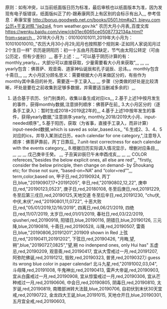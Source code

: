 原则：如有冲突，以当前纸面版日历为标准，最后审核也以纸面版本为准，因为发现有电子版错误，纸面版纠正了的-跟寿康网页上有区别的会标示有出入,,,
参考信息：寿康宝鉴 http://boruo.goodweb.net.cn/books/0501.htm#a21,,bieyu.com公历+干支对照,"jie2qi4, from weather.gov.hk"
农历大月小月表_百度文库 https://wenku.baidu.com/view/cb01ec6065ce05087732134a.html?from=search,,,
2018大小月为：010100101011,2019年大小月为：101010010010,,"农历大月30小月29,闰月也按照那个规则来-正如同人家说闰月过2个生日一样"
农历是阴阳历：初一十五由月亮盈缺定，节气由太阳公转定（可由公历定，但有少差别）,,,
基于上述：,,,
"可以基于阴历计算的有：monthly,yearly。。大部分可以直接获取，少量需要看大小月来获取",,,
,,,
,,,
yearly包含：佛菩萨、观音斋、道家神仙诞辰和孔子诞辰、忌讳。。monthly包含十斋日,,,
,,,
大小月区分顾名思义：需要根据大小月来做区分的，有些作为monthly其中条目的补充，需要逐一手工录入,,,
,,,
步骤（分类做的好处是比较清晰，坏处是要在之前收集到足够多数据，并需要适当删减多余的）,,,
1. 适合基于农历、分门别类的，收集以备生成对应ics,,,
2.基于上述1中按月发生的事件，获得monthly数据,注意排列顺序：佛菩萨在前,,
3.大小月区分的（逐条手工录入）：暂时生成2018+2019这2年的,,,
4.基于上述1中按年发生的事件，获得yearly数据,"注意排序:yearly, monthly,2018/2019大小月、input-needed顺序",,
5.基于阳历，获取（为省事，直接手工录入，而非计算）input-needed数据,which is saved as solar_based.ics,,
"6.生成2、3、4、5对应的ics，并导入某测试日历，each calendar for one category,",注意导入顺序：佛菩萨靠前，丙丁日靠后,,
7.unit-test correctness for each calendar with the events category,,,
8.根据日历实际调入情况显示，增删对应条目,,,
,,,
,,,
,,,
戊己庚辛壬癸。 ,,,
子丑寅卯辰巳午未申酉戌亥,,,
,,,
,,,
COLOR refereces,"besides the below explicit ones, all else are red",,
"firstly, consider the below principle, then change on demand- by Shoukang etc; for those not sure, “based-on=NA” and “color=red”",,,
term,color,based on,
甲子日,red,20190924,
丙丁日,blue,"20190907,17+20191205",
辛日,red,"20190802,12,22",
庚申日,red,"20190123,0523",
庚子日,red,20180108,
冬至后庚日,red,20191229,
冬至后第三戌日,red,20190125,天地交道
冬至后辛日,red,20191230,
"chu伏,中伏,末伏",red,"20190801,11,0722",
十恶大败日,red,"05/01/2019,12/16/2019",
四离日,red,06/21/2019,
四绝日,red,11/07/2019,
太岁日,red,01/01/2019,
春社日,red,03/22/2019,
qiusheri,red,20190918,
阳错日,blue,20190116,
阴错日,blue,20190126,
三元降,blue,20190816,
十斋日,red,20190528,
斗降,red,20190507,
雷斋日,blue,"20190806,20191201",201909 shown in Red
上弦日,red,"20190411,20191202",
下弦日,red,20190426,
"月晦,望,朔",blue,"20190727,0825","望,朔 no indenpend ones, only Hui has"
五虚忌,red,20190209,
观音斋,red,20190417,
宜从大雪戒过一月,red,20191207,
阿弥陀佛诞,red,20191212,
毁败,red,20190323,
普贤,red,20190327,I guess its wrong blue color in paper calendar!
北斗九星,red,"20191002,03,04",
斗母降,red,20191008,
牛鬼神出,red,20190413,
雷声大帝诞,red,20190903,
宜从白露戒过一月,red,20190908,
宜从惊蛰戒过一月,red,20190306,
宜从芒种戒过一月,red,20190606,
中会日,red,20190805,
阴毒日,red,20190810,
太岁诞,red,20190819,
南赡部洲转大法鼓,blue,20190706,
自初伏到末伏30天宜戒,red,20190722,
金龙四大王诞,blue,20191015,
天地仓开日,blue,20190301,
五月宜全戒,red,20190603,
